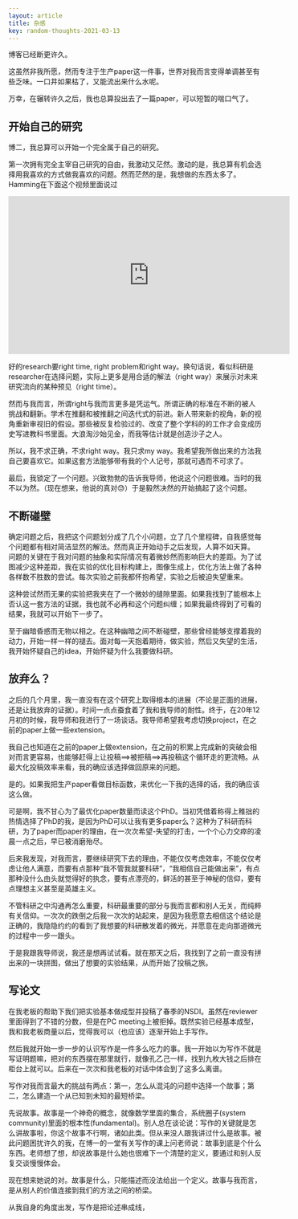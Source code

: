 ```yaml
---
layout: article
title: 杂感
key: random-thoughts-2021-03-13
---
```


博客已经断更许久。

这虽然非我所愿，然而专注于生产paper这一件事，世界对我而言变得单调甚至有些乏味。一口井如果枯了，又能流出来什么水呢。

万幸，在辗转许久之后，我也总算投出去了一篇paper，可以短暂的喘口气了。

## 开始自己的研究

博二，我总算可以开始一个完全属于自己的研究。

第一次拥有完全主宰自己研究的自由，我激动又茫然。激动的是，我总算有机会选择用我喜欢的方式做我喜欢的问题。然而茫然的是，我想做的东西太多了。Hamming在下面这个视频里面说过

<iframe width="560" height="315" src="https://www.youtube.com/embed/a1zDuOPkMSw" frameborder="0" allow="accelerometer; autoplay; clipboard-write; encrypted-media; gyroscope; picture-in-picture" allowfullscreen></iframe>

好的research要right time, right problem和right way。换句话说，看似科研是researcher在选择问题，实际上更多是用合适的解法（right way）来展示对未来研究流向的某种预见（right time）。

然而与我而言，所谓right与我而言更多是凭运气。所谓正确的标准在不断的被人挑战和翻新。学术在推翻和被推翻之间迭代式的前进。新人带来新的视角，新的视角重新审视旧的假设。那些被反复检验过的、改变了整个学科的的工作才会变成历史写进教科书里面。大浪淘沙始见金，而我等估计就是创造沙子之人。

<!-- 然而就算这部分共识 -->

<!-- 才会每一篇论文能有一部分本质性的突破已属罕见，然而就在这么罕见的论文里面，最终能够被写进课件写进教科书的工作百不存一。 -->

所以，我不求正确，不求right way。我只求my way。我希望我所做出来的方法我自己要喜欢它。如果这套方法能够带有我的个人记号，那就可遇而不可求了。

最后，我锁定了一个问题。兴致勃勃的告诉我导师，他说这个问题很难。当时的我不以为然。（现在想来，他说的真对😓）于是毅然决然的开始搞起了这个问题。

## 不断碰壁

确定问题之后，我把这个问题划分成了几个小问题，立了几个里程碑，自我感觉每个问题都有相对简洁显然的解法。然而真正开始动手之后发现，人算不如天算。
问题的关键在于我对问题的抽象和实际情况有着微妙然而影响巨大的差距。为了试图减少这种差距，我在实验的优化目标构建上，图像生成上，优化方法上做了各种各样数不胜数的尝试。每次实验之前我都怀抱希望，实验之后被迫失望重来。

这种尝试然而无果的实验把我夹在了一个微妙的缝隙里面。如果我找到了能根本上否认这一套方法的证据，我也就不必再和这个问题纠缠；如果我最终得到了可看的结果，我就可以开始下一步了。

至于幽暗昏惑而无物以相之。在这种幽暗之间不断碰壁，那些曾经能够支撑着我的动力，开始一样一样的褪去。面对每一天抱着期待，做实验，然后又失望的生活，我开始怀疑自己的idea，开始怀疑为什么我要做科研。


## 放弃么？

之后的几个月里，我一直没有在这个研究上取得根本的进展（不论是正面的进展，还是让我放弃的证据）。时间一点点蚕食着了我和我导师的耐性。终于，在20年12月初的时候，我导师和我进行了一场谈话。我导师希望我考虑切换project，在之前的paper上做一些extension。

<!-- 这里先补充说明一下。处于学术道德原因，同一份论文是不能同时被两个会议review的。所以，在投稿到一个会议，到这个会议审查结果出来这段时间的所有其他会议都注定错过。所以，在我们这个小方向（计算机网络）里面，有一个理想的时间线，能够尽可能保证 --> 
我自己也知道在之前的paper上做extension，在之前的积累上完成新的突破会相对而言更容易，也能够赶得上让投稿==>被拒稿==>再投稿这个循环走的更流畅。从最大化投稿效率来看，我的确应该选择做回原来的问题。

<!-- 然而，最大化投稿效率又是为了什么呢？是为了有更多的paper。那么有更多的paper又是为了什么呢？为了产生属于自己的学术影响。那么产生自己的学术影响又是为了什么呢？

换句话说，我为什么要读这个博呢？我想，两年前的我可能给出的答案是trade money for freedom，能够为自己积攒名声，能够有当大学老师的可能。那么有freedom，有名声，当大学老师又是为了什么呢？

面对这种问题的时候，用来解决“最大化，最优化”的工具理性帮不了我了。 -->

是的。如果我把生产paper看做目标函数，来优化一下我的选择的话，我的确应该这么做。

可是啊，我不甘心为了最优化paper数量而读这个PhD。当初凭借着称得上稚拙的热情选择了PhD的我，是因为PhD可以让我有更多paper么？这种为了科研而科研，为了paper而paper的理由，在一次次希望-失望的打击，一个个心力交瘁的凌晨一点之后，早已被消磨殆尽。

后来我发现，对我而言，要继续研究下去的理由，不能仅仅考虑效率，不能仅仅考虑让他人满意，而要有点那种“我不管我就要科研”，“我相信自己能做出来”，有点那种没什么由头就觉得好的执念，要有点漂亮的，鲜活的甚至于神秘的信仰，要有点理想主义甚至是英雄主义。

不管科研之中沟通再怎么重要，科研最重要的部分与我而言都和别人无关，而纯粹有关信仰。一次次的跌倒之后我一次次的站起来，是因为我愿意去相信这个结论是正确的，我隐隐约约的看到了我想要的科研散发着的微光，并愿意在走向那道微光的过程中一步一跟头。

于是我跟我导师说，我还是想再试试看。就在那天之后，我找到了之前一直没有拼出来的一块拼图，做出了想要的实验结果，从而开始了投稿之旅。

## 写论文

在我老板的帮助下我们把实验基本做成型并投稿了春季的NSDI。虽然在reviewer里面得到了不错的分数，但是在PC meeting上被拒掉。既然实验已经基本成型，我和我老板商量以后，觉得我可以（也应该）逐渐开始上手写作。

然后我就开始一步一步的认识写作是一件多么吃力的事。我一开始以为写作不就是写证明题嘛，把对的东西摆在那里就行，就像孔乙己一样，找到九枚大钱之后排在柜台上就可以。后来在一次次和我老板的对话中体会到了这多么离谱。

写作对我而言最大的挑战有两点：第一，怎么从混沌的问题中选择一个故事；第二，怎么建造一个从已知到未知的最短桥梁。

先说故事。故事是一个神奇的概念，就像数学里面的集合，系统圈子(system community)里面的根本性(fundamental)。别人总在谈论说：写作的关键就是怎么讲故事啦，你这个故事不行啊，诸如此类。但从来没人跟我讲过什么是故事。被此问题困扰许久的我，在博一的一堂有关写作的课上问老师说：故事到底是个什么东西。老师想了想，却说故事是什么她也很难下一个清楚的定义，要通过和别人反复交谈慢慢体会。

现在想来她说的对。故事是什么，只能描述而没法给出一个定义。故事与我而言，是从别人的价值连接到我们的方法之间的桥梁。



从我自身的角度出发，写作是把论述串成线，
